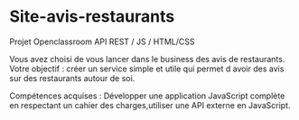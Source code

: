 # Site-avis-restaurants
Projet Openclassroom API REST / JS / HTML/CSS

Vous avez choisi de vous lancer dans le business des avis de restaurants. Votre objectif : créer un service simple et utile qui permet d avoir des avis sur des restaurants autour de soi.

Compétences acquises : Développer une application JavaScript complète en respectant un cahier des charges,utiliser une API externe en JavaScript.
